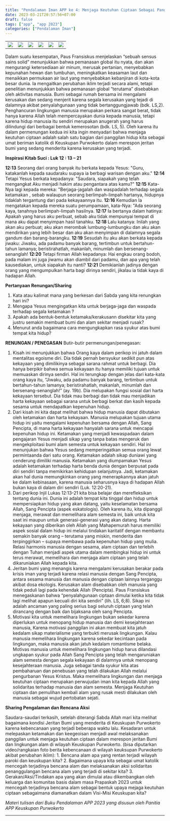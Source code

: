 ```yaml
---
title: "Pendalaman Iman APP ke 4: Menjaga Keutuhan Ciptaan Sebagai Panggilan Orang Beriman"
date: 2023-03-21T20:57:56+07:00
draft: false
tags: ["app", "app 2023"]
categories: ["Pendalaman Iman"]
---
```

| | | | | | |
|---|---|---|---|---|---|
| ![](/img/app21mar232.jpg) | ![](/img/app21mar236.jpg) | ![](/img/app21mar237.jpg) | ![](/img/app21mar238.jpg) | ![](/img/app21mar239.jpg) | ![](/img/app21mar2311.jpg) |



Dalam suatu kesempatan, Paus Fransiskus menjelaskan “sebuah sensus sains solid” menunjukkan bahwa pemanasan global itu nyata, dan akan mengurangi ketersediaan air minum, merusak pertanian, menyebabkan kepunahan hewan dan tumbuhan, meningkatkan keasaman laut dan menaikkan permukaan air laut yang menyebabkan kebanjiran di kota-kota besar dunia. Ia mengaitkan perubahan iklim terjadi secara alami, tetapi penelitian menunjukkan bahwa pemanasan global “terutama” disebabkan oleh aktivitas manusia. Bumi sebagai rumah bersama ini mengalami kerusakan dan sedang menjerit karena segala kerusakan yang tejadi di dalamnya akibat penyalahgunaan yang tidak bertanggungjawab (bdk. LS,2). Penghancuran lingkungan manusia merupakan perkara sangat berat, tidak hanya karena Allah telah mempercayakan dunia kepada manusia, tetapi karena hidup manusia itu sendiri merupakan anugerah yang harus dilindungi dari berbagai bentuk kemerosotan (bdk. LS, 5). Oleh karena itu dalam permenungan kedua ini kita ingin menyadari bahwa menjaga keutuhan ciptaan adalah salah satu bagian dari panggilan hidup kita sebagai umat beriman katolik di Keuskupan Purwokerto dalam merespon jeritan bumi yang sedang menderita karena kerusakan yang terjadi.

**Inspirasi Kitab Suci : Luk 12 : 13 – 21** 

**12:13** Seorang dari orang banyak itu berkata kepada Yesus: "Guru, katakanlah kepada saudaraku supaya ia berbagi warisan dengan aku." 
**12:14** Tetapi Yesus berkata kepadanya: "Saudara, siapakah yang telah mengangkat Aku menjadi hakim atau pengantara atas kamu?" 
**12:15** Kata-Nya lagi kepada mereka: "Berjaga-jagalah dan waspadalah terhadap segala ketamakan , sebab walaupun seorang berlimpah-limpah hartanya, hidupnya tidaklah tergantung dari pada kekayaannya itu. 
**12:16** Kemudian Ia mengatakan kepada mereka suatu perumpamaan, kata-Nya: "Ada seorang kaya, tanahnya berlimpah-limpah hasilnya. 
**12:17** Ia bertanya dalam hatinya: Apakah yang harus aku perbuat, sebab aku tidak mempunyai tempat di mana aku dapat menyimpan hasil tanahku. 
**12:18** Lalu katanya: Inilah yang akan aku perbuat; aku akan merombak lumbung-lumbungku dan aku akan mendirikan yang lebih besar dan aku akan menyimpan di dalamnya segala gandum dan barang-barangku. 
**12:19** Sesudah itu aku akan berkata kepada jiwaku: Jiwaku, ada padamu banyak barang, tertimbun untuk bertahun-tahun lamanya; beristirahatlah, makanlah, minumlah dan bersenang-senanglah! 
**12:20** Tetapi firman Allah kepadanya: Hai engkau orang bodoh, pada malam ini juga jiwamu akan diambil dari padamu, dan apa yang telah kausediakan, untuk siapakah itu nanti? 
**12:21** Demikianlah jadinya dengan orang yang mengumpulkan harta bagi dirinya sendiri, jikalau ia tidak kaya di hadapan Allah.

**Pertanyaan Renungan/Sharing** 

1.  Kata atau kalimat mana yang berkesan dari Sabda yang kita renungkan hari ini? 
2.  Mengapa Yesus mengingatkan kita untuk berjaga-jaga dan waspada terhadap segala ketamakan ? 
3.  Apakah ada bentuk-bentuk ketamaka/kerakusann disekitar kita yang justru semakin membuat bumi dan alam sekitar menjadi rusak? 
4.  Menurut anda bagaimana cara mengungkapkan rasa syukur atas bumi tempat kita hidup? 

**RENUNGAN / PENEGASAN** 
Butir-butir permenungan/penegasan: 

1.  Kisah ini menunjukkan bahwa Orang kaya dalam perikop ini jatuh dalam mentalitas egoisme diri. Dia tidak pernah bersyukur sedikit pun atas kekayaan yang dimilikinya sebagai sarana rahmat untuk berbagi. Dia hanya berpikir bahwa semua kekayaan itu hanya memiliki tujuan untuk memuaskan dirinya sendiri. Hal ini terungkap dengan jelas dari kata-kata orang kaya itu, “Jiwaku, ada padamu banyak barang, tertimbun untuk bertahun-tahun lamanya; beristirahatlah, makanlah, minumlah dan bersenang-senanglah!” (ay. 19b). Dia melupakan fungsi sosial dari harta kekayaan tersebut. Dia tidak mau berbagi dan tidak mau menjadikan harta kekayaan sebagai sarana untuk berbagi berkat dan kasih kepada sesama untuk mendapatkan kepenuhan hidup. 
2.  Dari kisah ini kita dapat melihat bahwa hidup manusia dapat dibutakan oleh ketamakan dan harta kekayaan. Manusia melupakan tujuan utama hidup ini yaitu mengalami kepenuhan bersama dengan Allah, Sang Pencipta, di mana harta kekayaan hanyalah sarana untuk mencapai kepenuhan hidup ini. Ketamakan yang menjadi kewaspadaan dalam pengajaran Yesus menjadi sikap yang tanpa batas mengeruk dan mengekploitasi bumi alam semesta untuk kekayaan sendiri. Hal ini menunjukan bahwa Yesus sedang memperingatkan semua orang lewat permintaanda dari satu orang. Ketamakan adalah sikap duniawi yang cenderung dimiliki manusia. Ketamakan yang diumpamakan Yesus adalah ketamakan terhadap harta benda dunia dengan berpusat pada diri sendiri tanpa memikirkan kehidupan selanjutnya. Jadi, ketamakan akan hal dunia memungkinkan orang yang menerapkannya akan jatuh ke dalam kebinasaan, karena manusia seharusnya kaya di hadapan Allah bukan kaya di dalam diri sendiri (Luk. 12:20-21). 
3.  Dari perikop Injil Lukas 12:13-21 kita bisa belajar dan merefleksikan tentang dunia ini. Dunia ini adalah tempat kita tinggal dan hidup untuk mempersiapkan hidup yang akan datang, yaitu keselamatan bersama Allah, Sang Pencipta (aspek eskatologis). Oleh karena itu, kita dipanggil menjaga, merawat dan memelihara alam semesta ini, baik untuk kita saat ini maupun untuk generasi-generasi yang akan datang. Harta kekayaan yang diberikan oleh Allah yang Mahapemurah harus memiliki aspek sosial dalam hidup ini melalui tindakan karitatif dengan membantu semakin banyak orang – terutama yang miskin, menderita dan terpinggirkan – supaya membawa pada kepenuhan hidup yang mulia. Relasi harmonis manusia dengan sesama, alam ciptaan dan terlebih dengan Tuhan menjadi aspek utama dalam membingkai hidup ini untuk terus merawat, memelihara dan menjaga alam ciptaan yang telah dikaruniakan Allah kepada kita. 
4.  Jeritan bumi yang menangis karena mengalami kerusakan berakar pada krisis iman yang terjadi karena relasi manusia dengan Sang Pencipta, antara sesama manusia dan manusia dengan ciptaan lainnya terganggu akibat dosa ekologis. Kerusakan alam disebabkan oleh manusia yang tidak peduli lagi pada kehendak Allah (Pencipta). Paus Fransiskus menegaskanan bahwa “penyalahgunaan ciptaan dimulai ketika kita tidak lagi melihat apapun kecuali diri kita sendiri” (lih. LS, 6;8). Sikap ini adalah ancaman yang paling serius bagi seluruh ciptaan yang telah dirancang dengan baik dan bijaksana oleh sang Pencipta. 
5.  Motivasi kita untuk memelihara lingkungan bukan sekedar karena diperlukan untuk menopang hidup manusia dan demi kesejahteraan manusia, Karena motivasi panggilan ini akan membuat kita jatuh kedalam sikap materialisme yang terbukti merusak lingkungan. Kalau manusia memelihara lingkungan karena sekedar kecintaan pada lingkungan, maka manusia akan jatuh kedalam romantisme belaka. Motivas manusia untuk memelihara lingkungan hidup harus dilandasi ungkapan syukur pada Allah Sang Pencipta yang telah mengaruniakan alam semesta dengan segala kekayaan di dalamnya untuk menopang kesejahteraan manusia. Juga sebagai tanda syukur kita atas pembaharuan dan penebusan yang telah dilakukan Allah melalui pengurbanan Yesus Kristus. Maka memelihara lingkungan dan menjaga keutuhan ciptaan merupakan perwujudan iman kita kepada Allah yang solidaritas terhadap manusia dan alam semesta. Menjaga Keutuhan ciptaan dan pemulihan kembali alam yang rusak mesti dilakukan oleh manusia sebagai wujud pertobatan sejati. 

**Sharing Pengalaman dan Rencana Aksi**

Saudara-saudari terkasih, setelah diterangi Sabda Allah mari kita melihat bagaimana kondisi Jeritan Bumi yang menderita di Keuskupan Purwokerto karena kebencanaan yang terjadi beberapa waktu lalu. Kesadaran untuk melepaskan ketamakan dan keegeoisan menjadi awal melaksanakan panggilan untuk menjaga keutuhan ciptaan dalam merespon jeritan Bumi dan lingkungan alam di wilayah Keuskupan Purwokerto. (bisa diputarkan video/rangkaian foto berita kebencanaan di wilayah keuksupan Purwokerto akibat perubahan iklim): 1. Bencana alam apa yang rentan terjadi wilayah paroki dan keuskupan kita? 2. Bagaimana upaya kita sebagai umat katolik mencegah terjadinya bencana alam dan melaksanakan aksi solidaritas penanggulangan bencana alam yang terjadi di sekitar kita? 3. Gerakan/Aksi/Tindakan apa yang akan dimulai atau dikembangkan oleh keluarga dan komunitas basis dalam masa Prapaskah 2023 untuk mencegah terjadinya bencana alam sebagai bentuk upaya mejaga keutuhan ciptaan sebagaimana diamanatkan dalam Visi-Misi Keuskupan kita?

*Materi tulisan dari Buku Pendalaman APP 2023 yang disusun oleh Panitia APP Keuskupan Purwokerto*

------------------------------------------------------------------------